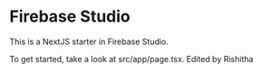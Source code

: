 # Firebase Studio

This is a NextJS starter in Firebase Studio.

To get started, take a look at src/app/page.tsx.
Edited by Rishitha

